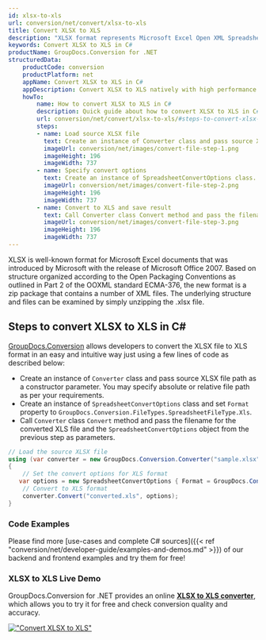 ```yaml
---
id: xlsx-to-xls
url: conversion/net/convert/xlsx-to-xls
title: Convert XLSX to XLS
description: "XLSX format represents Microsoft Excel Open XML Spreadsheet with .xlsx extension. Learn how to convert XLSX to XLS file programmatically in C# language using GroupDocs.Conversion for .NET library."
keywords: Convert XLSX to XLS in C#
productName: GroupDocs.Conversion for .NET
structuredData:
    productCode: conversion
    productPlatform: net
    appName: Convert XLSX to XLS in C#
    appDescription: Convert XLSX to XLS natively with high performance using C# language and server side GroupDocs.Conversion for .NET APIs, without the use of any software like Microsoft or Open Office.
    howTo:
        name: How to convert XLSX to XLS in C# 
        description: Quick guide about how to convert XLSX to XLS in C# with high performance and accuracy.
        url: conversion/net/convert/xlsx-to-xls/#steps-to-convert-xlsx-to-xls-in-c
        steps:
        - name: Load source XLSX file 
          text: Create an instance of Converter class and pass source XLSX file path as a constructor parameter. You may specify absolute or relative file path as per your requirements. 
          imageUrl: conversion/net/images/convert-file-step-1.png
          imageHeight: 196
          imageWidth: 737
        - name: Specify convert options 
          text: Create an instance of SpreadsheetConvertOptions class.
          imageUrl: conversion/net/images/convert-file-step-2.png
          imageHeight: 196
          imageWidth: 737
        - name: Convert to XLS and save result 
          text: Call Converter class Convert method and pass the filename for the converted HTML file and the SpreadsheetConvertOptions object from the previous step as parameters.
          imageUrl: conversion/net/images/convert-file-step-3.png
          imageHeight: 196
          imageWidth: 737
---
```


XLSX is well-known format for Microsoft Excel documents that was introduced by Microsoft with the release of Microsoft Office 2007. Based on structure organized according to the Open Packaging Conventions as outlined in Part 2 of the OOXML standard ECMA-376, the new format is a zip package that contains a number of XML files. The underlying structure and files can be examined by simply unzipping the .xlsx file.

## Steps to convert XLSX to XLS in C#

[GroupDocs.Conversion](https://products.groupdocs.com/conversion/net) allows developers to convert the XLSX file to XLS format in an easy and intuitive way just using a few lines of code as described below:

* Create an instance of `Converter` class and pass source XLSX file path as a constructor parameter. You may specify absolute or relative file path as per your requirements. 
* Create an instance of `SpreadsheetConvertOptions` class and set `Format` property to `GroupDocs.Conversion.FileTypes.SpreadsheetFileType.Xls`.
* Call `Converter` class `Convert` method and pass the filename for the converted XLS file and the `SpreadsheetConvertOptions` object from the previous step as parameters.

```csharp
// Load the source XLSX file
using (var converter = new GroupDocs.Conversion.Converter("sample.xlsx"))
{
    // Set the convert options for XLS format
   var options = new SpreadsheetConvertOptions { Format = GroupDocs.Conversion.FileTypes.SpreadsheetFileType.Xls };
    // Convert to XLS format
    converter.Convert("converted.xls", options);
}
```

### Code Examples

Please find more [use-cases and complete C# sources]({{< ref "conversion/net/developer-guide/examples-and-demos.md" >}}) of our backend and frontend examples and try them for free!

### XLSX to XLS Live Demo

GroupDocs.Conversion for .NET provides an online [**XLSX to XLS converter**](https://products.groupdocs.app/conversion/xlsx-to-xls), which allows you to try it for free and check conversion quality and accuracy.

[!["Convert XLSX to XLS"](conversion/net/images/convert-to-xls/convert-xlsx-to-xls.png)](https://products.groupdocs.app/conversion/xlsx-to-xls)